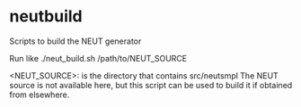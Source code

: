# neutbuild

Scripts to build the NEUT generator

Run like ./neut_build.sh /path/to/NEUT_SOURCE

<NEUT_SOURCE>: is the directory that contains src/neutsmpl
The NEUT source is not available here, but this script
can be used to build it if obtained from elsewhere.
